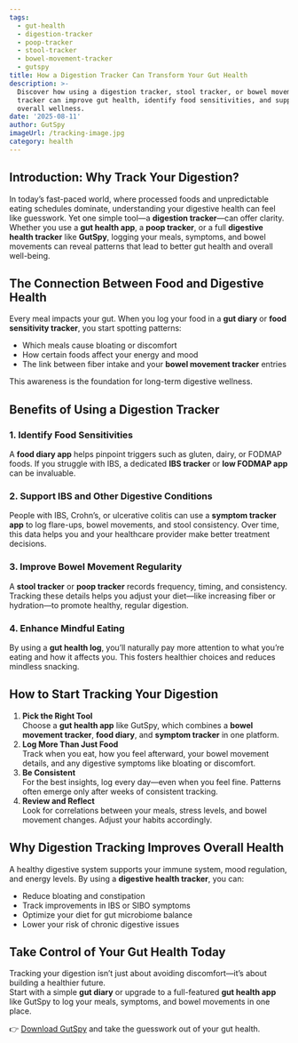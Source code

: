 ```yaml
---
tags:
  - gut-health
  - digestion-tracker
  - poop-tracker
  - stool-tracker
  - bowel-movement-tracker
  - gutspy
title: How a Digestion Tracker Can Transform Your Gut Health
description: >-
  Discover how using a digestion tracker, stool tracker, or bowel movement
  tracker can improve gut health, identify food sensitivities, and support
  overall wellness.
date: '2025-08-11'
author: GutSpy
imageUrl: /tracking-image.jpg
category: health
---
```


## Introduction: Why Track Your Digestion?

In today’s fast-paced world, where processed foods and unpredictable eating schedules dominate, understanding your digestive health can feel like guesswork. Yet one simple tool—a **digestion tracker**—can offer clarity. Whether you use a **gut health app**, a **poop tracker**, or a full **digestive health tracker** like **GutSpy**, logging your meals, symptoms, and bowel movements can reveal patterns that lead to better gut health and overall well-being.

## The Connection Between Food and Digestive Health

Every meal impacts your gut. When you log your food in a **gut diary** or **food sensitivity tracker**, you start spotting patterns:

* Which meals cause bloating or discomfort
* How certain foods affect your energy and mood
* The link between fiber intake and your **bowel movement tracker** entries

This awareness is the foundation for long-term digestive wellness.

## Benefits of Using a Digestion Tracker

### 1. Identify Food Sensitivities

A **food diary app** helps pinpoint triggers such as gluten, dairy, or FODMAP foods. If you struggle with IBS, a dedicated **IBS tracker** or **low FODMAP app** can be invaluable.

### 2. Support IBS and Other Digestive Conditions

People with IBS, Crohn’s, or ulcerative colitis can use a **symptom tracker app** to log flare-ups, bowel movements, and stool consistency. Over time, this data helps you and your healthcare provider make better treatment decisions.

### 3. Improve Bowel Movement Regularity

A **stool tracker** or **poop tracker** records frequency, timing, and consistency. Tracking these details helps you adjust your diet—like increasing fiber or hydration—to promote healthy, regular digestion.

### 4. Enhance Mindful Eating

By using a **gut health log**, you’ll naturally pay more attention to what you’re eating and how it affects you. This fosters healthier choices and reduces mindless snacking.

## How to Start Tracking Your Digestion

1. **Pick the Right Tool**\
   Choose a **gut health app** like GutSpy, which combines a **bowel movement tracker**, **food diary**, and **symptom tracker** in one platform.
2. **Log More Than Just Food**\
   Track when you eat, how you feel afterward, your bowel movement details, and any digestive symptoms like bloating or discomfort.
3. **Be Consistent**\
   For the best insights, log every day—even when you feel fine. Patterns often emerge only after weeks of consistent tracking.
4. **Review and Reflect**\
   Look for correlations between your meals, stress levels, and bowel movement changes. Adjust your habits accordingly.

## Why Digestion Tracking Improves Overall Health

A healthy digestive system supports your immune system, mood regulation, and energy levels. By using a **digestive health tracker**, you can:

* Reduce bloating and constipation
* Track improvements in IBS or SIBO symptoms
* Optimize your diet for gut microbiome balance
* Lower your risk of chronic digestive issues

## Take Control of Your Gut Health Today

Tracking your digestion isn’t just about avoiding discomfort—it’s about building a healthier future.\
Start with a simple **gut diary** or upgrade to a full-featured **gut health app** like GutSpy to log your meals, symptoms, and bowel movements in one place.

👉 [Download GutSpy](https://apple.co/43azHhK) and take the guesswork out of your gut health.
